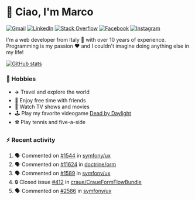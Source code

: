 # 👋 Ciao, I'm Marco

[![Gmail](https://img.shields.io/badge/Gmail-%23BB001B?style=flat-square&logo=gmail&logoColor=white)](mailto:gremo1982@gmail.com)
[![LinkedIn](https://img.shields.io/badge/LinkedIn-%230e76a8?style=flat-square&logo=linkedin)](https://www.linkedin.com/in/marco-polichetti)
[![Stack Overflow](https://img.shields.io/stackexchange/stackoverflow/r/220180?style=flat&logo=stackoverflow&label=Stack%20Overflow&color=%23F47F24)](https://stackoverflow.com/users/220180)
[![Facebook](https://img.shields.io/badge/-Facebook-%234267B2?style=flat-square&logo=facebook&logoColor=white)](https://www.facebook.com/marco.poliketti)
[![Instagram](https://img.shields.io/badge/-Instagram-%23C13584?style=flat-square&logo=instagram&logoColor=white)](https://www.instagram.com/marco.gremo)

I'm a web developer from Italy 🍕 with over 10 years of experience. Programming is my passion ❤️ and I couldn't imagine doing anything else in my life!

[![GitHub stats](https://github-readme-stats.vercel.app/api?username=gremo&show_icons=true&rank_icon=github&theme=transparent)](https://github.com/anuraghazra/github-readme-stats)

### 📅 Hobbies

- ✈️ Travel and explore the world
- 🍻 Enjoy free time with friends
- 🎥 Watch TV shows and movies
- 🕹️ Play my favorite videogame [Dead by Daylight](https://deadbydaylight.com)
- ⚽ Play tennis and five-a-side

### ⚡ Recent activity

<!--START_SECTION:activity-->
1. 🗣 Commented on [#1544](https://github.com/symfony/ux/issues/1544#issuecomment-2989068277) in [symfony/ux](https://github.com/symfony/ux)
2. 🗣 Commented on [#11624](https://github.com/doctrine/orm/issues/11624#issuecomment-2988996789) in [doctrine/orm](https://github.com/doctrine/orm)
3. 🗣 Commented on [#1589](https://github.com/symfony/ux/issues/1589#issuecomment-2988899835) in [symfony/ux](https://github.com/symfony/ux)
4. 🔒 Closed issue [#412](https://github.com/craue/CraueFormFlowBundle/issues/412) in [craue/CraueFormFlowBundle](https://github.com/craue/CraueFormFlowBundle)
5. 🗣 Commented on [#2586](https://github.com/symfony/ux/issues/2586#issuecomment-2988893903) in [symfony/ux](https://github.com/symfony/ux)
<!--END_SECTION:activity-->
